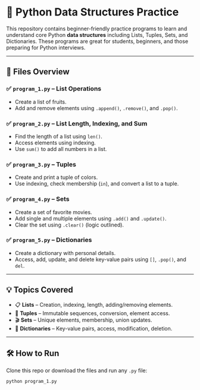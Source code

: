 # 🐍 Python Data Structures Practice

This repository contains beginner-friendly practice programs to learn and understand core Python **data structures** including Lists, Tuples, Sets, and Dictionaries. These programs are great for students, beginners, and those preparing for Python interviews.

---

## 📂 Files Overview

### ✅ `program_1.py` – List Operations
- Create a list of fruits.
- Add and remove elements using `.append()`, `.remove()`, and `.pop()`.

### ✅ `program_2.py` – List Length, Indexing, and Sum
- Find the length of a list using `len()`.
- Access elements using indexing.
- Use `sum()` to add all numbers in a list.

### ✅ `program_3.py` – Tuples
- Create and print a tuple of colors.
- Use indexing, check membership (`in`), and convert a list to a tuple.

### ✅ `program_4.py` – Sets
- Create a set of favorite movies.
- Add single and multiple elements using `.add()` and `.update()`.
- Clear the set using `.clear()` (logic outlined).

### ✅ `program_5.py` – Dictionaries
- Create a dictionary with personal details.
- Access, add, update, and delete key-value pairs using `[]`, `.pop()`, and `del`.

---

## 💡 Topics Covered

- 📋 **Lists** – Creation, indexing, length, adding/removing elements.
- 🎨 **Tuples** – Immutable sequences, conversion, element access.
- 🎬 **Sets** – Unique elements, membership, union updates.
- 🧾 **Dictionaries** – Key-value pairs, access, modification, deletion.

---

## 🛠️ How to Run

Clone this repo or download the files and run any `.py` file:

```bash
python program_1.py
